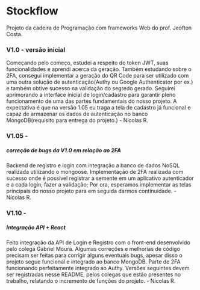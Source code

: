 # Stockflow
Projeto da cadeira de Programação com frameworks Web do prof. Jeofton Costa.

### V1.0 - versão inicial

Começando pelo começo, estudei a respeito do token JWT, suas funcionalidades e aprendi acerca da geração. Também estudando sobre o 2FA, consegui implementar a geração do QR Code para ser utilizado com uma outra solução de autenticação(Authy ou Google Authenticator por ex.) e também obtive sucesso na validação do segredo gerado. Seguirei aprimorando a interface inicial de login/cadastro para garantir pleno funcionamento de uma das partes fundamentais do nosso projeto. A expectativa é que na versão 1.05 eu traga a tela de cadastro já funcional e capaz de armazenar os dados de autenticação no banco MongoDB(requisito para entrega do projeto.) - Nícolas R.

### V1.05 - 

##### correção de bugs da V1.0 em relação ao 2FA
Backend de registro e login com integração a banco de dados NoSQL realizada utilizando o mongoose. Implementação de 2FA realizada com sucesso onde é possível registrar a semente em um aplicativo autenticador e a cada login, fazer a validação; Por ora, esperamos implementar as telas principais do nosso projeto para em seguida darmos continuidade. - Nícolas R.

### V1.10 - 

##### Integração API + React

Feito integração da API de Login e Registro com o front-end desenvolvido pelo colega Gabriel Moura. Algumas correções e melhorias de código precisam ser feitas para corrigir alguns eventuais bugs, apesar disso o projeto segue funcional e integrado ao banco MongoDB. Parte de 2FA funcionando perfeitamente integrado ao Authy. Versões seguintes devem ser registradas nesse README, pelos colegas que estão presentes no trabalho, relatando o incremento de funções do projeto. - Nícolas R. 